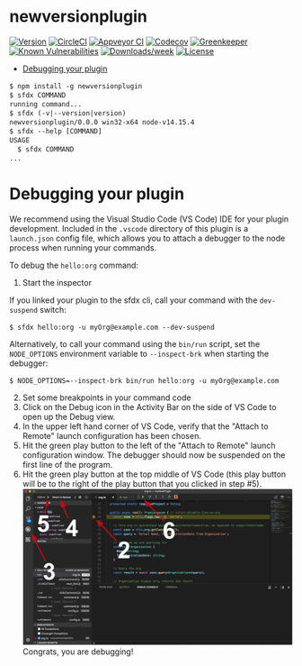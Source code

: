 newversionplugin
================



[![Version](https://img.shields.io/npm/v/newversionplugin.svg)](https://npmjs.org/package/newversionplugin)
[![CircleCI](https://circleci.com/gh/Desktop/newversionplugin/tree/master.svg?style=shield)](https://circleci.com/gh/Desktop/newversionplugin/tree/master)
[![Appveyor CI](https://ci.appveyor.com/api/projects/status/github/Desktop/newversionplugin?branch=master&svg=true)](https://ci.appveyor.com/project/heroku/newversionplugin/branch/master)
[![Codecov](https://codecov.io/gh/Desktop/newversionplugin/branch/master/graph/badge.svg)](https://codecov.io/gh/Desktop/newversionplugin)
[![Greenkeeper](https://badges.greenkeeper.io/Desktop/newversionplugin.svg)](https://greenkeeper.io/)
[![Known Vulnerabilities](https://snyk.io/test/github/Desktop/newversionplugin/badge.svg)](https://snyk.io/test/github/Desktop/newversionplugin)
[![Downloads/week](https://img.shields.io/npm/dw/newversionplugin.svg)](https://npmjs.org/package/newversionplugin)
[![License](https://img.shields.io/npm/l/newversionplugin.svg)](https://github.com/Desktop/newversionplugin/blob/master/package.json)

<!-- toc -->
* [Debugging your plugin](#debugging-your-plugin)
<!-- tocstop -->
<!-- install -->
<!-- usage -->
```sh-session
$ npm install -g newversionplugin
$ sfdx COMMAND
running command...
$ sfdx (-v|--version|version)
newversionplugin/0.0.0 win32-x64 node-v14.15.4
$ sfdx --help [COMMAND]
USAGE
  $ sfdx COMMAND
...
```
<!-- usagestop -->
<!-- commands -->

<!-- commandsstop -->
<!-- debugging-your-plugin -->
# Debugging your plugin
We recommend using the Visual Studio Code (VS Code) IDE for your plugin development. Included in the `.vscode` directory of this plugin is a `launch.json` config file, which allows you to attach a debugger to the node process when running your commands.

To debug the `hello:org` command: 
1. Start the inspector
  
If you linked your plugin to the sfdx cli, call your command with the `dev-suspend` switch: 
```sh-session
$ sfdx hello:org -u myOrg@example.com --dev-suspend
```
  
Alternatively, to call your command using the `bin/run` script, set the `NODE_OPTIONS` environment variable to `--inspect-brk` when starting the debugger:
```sh-session
$ NODE_OPTIONS=--inspect-brk bin/run hello:org -u myOrg@example.com
```

2. Set some breakpoints in your command code
3. Click on the Debug icon in the Activity Bar on the side of VS Code to open up the Debug view.
4. In the upper left hand corner of VS Code, verify that the "Attach to Remote" launch configuration has been chosen.
5. Hit the green play button to the left of the "Attach to Remote" launch configuration window. The debugger should now be suspended on the first line of the program. 
6. Hit the green play button at the top middle of VS Code (this play button will be to the right of the play button that you clicked in step #5).
<br><img src=".images/vscodeScreenshot.png" width="480" height="278"><br>
Congrats, you are debugging!

